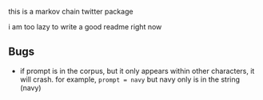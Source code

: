 this is a markov chain twitter package

i am too lazy to write a good readme right now

## Bugs
- if prompt is in the corpus, but it only appears within other characters, it will crash. for example, `prompt = navy` but navy only is in the string (navy)
